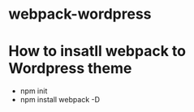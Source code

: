 # webpack-wordpress

<h1>How to insatll webpack to Wordpress theme</h1>


<ul>
  <li>npm init</li>
  <li>npm install webpack -D</li>
</ul>




